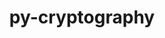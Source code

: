 ---
title: "py-cryptography"
layout: cache
categories: [package, v0.22.3]
meta: {"versions": ["41.0.3"], "compilers": ["gcc@=11.4.0", "gcc@=7.5.0", "gcc@=9.4.0", "oneapi@=2024.0.0"], "oss": ["ubuntu18.04", "ubuntu20.04", "ubuntu22.04"], "platforms": ["linux"], "targets": ["neoverse_v1", "neoverse_v2", "ppc64le", "x86_64_v3"], "stacks": ["e4s", "e4s-neoverse-v2", "e4s-neoverse_v1", "e4s-oneapi", "e4s-power", "radiuss", "root"], "num_specs": 6, "num_specs_by_stack": {"root": 6, "radiuss": 1, "e4s-power": 1, "e4s-neoverse_v1": 1, "e4s-neoverse-v2": 1, "e4s": 1, "e4s-oneapi": 1}}
spec_details: [{"hash": "xkmcq3tu53ffhade7jyaecyxqs3dsd7h", "compiler": "gcc@=7.5.0", "versions": ["41.0.3"], "os": "ubuntu18.04", "platform": "linux", "target": "x86_64_v3", "variants": ["build_system=python_pip"], "stacks": ["root", "radiuss"], "size": "-", "tarball": "https://binaries.spack.io/v0.22.3/build_cache/linux-ubuntu18.04-x86_64_v3/gcc-7.5.0/py-cryptography-41.0.3/linux-ubuntu18.04-x86_64_v3-gcc-7.5.0-py-cryptography-41.0.3-xkmcq3tu53ffhade7jyaecyxqs3dsd7h.spack"}, {"hash": "uxj3nsqvljjlwxolhrepmumcn3ou3d5u", "compiler": "gcc@=9.4.0", "versions": ["41.0.3"], "os": "ubuntu20.04", "platform": "linux", "target": "ppc64le", "variants": ["build_system=python_pip"], "stacks": ["root", "e4s-power"], "size": "-", "tarball": "https://binaries.spack.io/v0.22.3/build_cache/linux-ubuntu20.04-ppc64le/gcc-9.4.0/py-cryptography-41.0.3/linux-ubuntu20.04-ppc64le-gcc-9.4.0-py-cryptography-41.0.3-uxj3nsqvljjlwxolhrepmumcn3ou3d5u.spack"}, {"hash": "ygjhaxmeyws63sob6fa5rc6nnfqw6r5r", "compiler": "gcc@=11.4.0", "versions": ["41.0.3"], "os": "ubuntu22.04", "platform": "linux", "target": "neoverse_v1", "variants": ["build_system=python_pip"], "stacks": ["root", "e4s-neoverse_v1"], "size": "-", "tarball": "https://binaries.spack.io/v0.22.3/build_cache/linux-ubuntu22.04-neoverse_v1/gcc-11.4.0/py-cryptography-41.0.3/linux-ubuntu22.04-neoverse_v1-gcc-11.4.0-py-cryptography-41.0.3-ygjhaxmeyws63sob6fa5rc6nnfqw6r5r.spack"}, {"hash": "s4ziarprrvnsk26chtkpf5yy5tu3zeju", "compiler": "gcc@=11.4.0", "versions": ["41.0.3"], "os": "ubuntu22.04", "platform": "linux", "target": "neoverse_v2", "variants": ["build_system=python_pip"], "stacks": ["e4s-neoverse-v2", "root"], "size": "-", "tarball": "https://binaries.spack.io/v0.22.3/build_cache/linux-ubuntu22.04-neoverse_v2/gcc-11.4.0/py-cryptography-41.0.3/linux-ubuntu22.04-neoverse_v2-gcc-11.4.0-py-cryptography-41.0.3-s4ziarprrvnsk26chtkpf5yy5tu3zeju.spack"}, {"hash": "k6uzfpgp6mqxvqzrvtz6mhps7clkr2gh", "compiler": "gcc@=11.4.0", "versions": ["41.0.3"], "os": "ubuntu22.04", "platform": "linux", "target": "x86_64_v3", "variants": ["build_system=python_pip"], "stacks": ["e4s", "root"], "size": "-", "tarball": "https://binaries.spack.io/v0.22.3/build_cache/linux-ubuntu22.04-x86_64_v3/gcc-11.4.0/py-cryptography-41.0.3/linux-ubuntu22.04-x86_64_v3-gcc-11.4.0-py-cryptography-41.0.3-k6uzfpgp6mqxvqzrvtz6mhps7clkr2gh.spack"}, {"hash": "jlmcfnxmgksfspr7y5n5vgy7zfk4qvfu", "compiler": "oneapi@=2024.0.0", "versions": ["41.0.3"], "os": "ubuntu22.04", "platform": "linux", "target": "x86_64_v3", "variants": ["build_system=python_pip"], "stacks": ["root", "e4s-oneapi"], "size": "-", "tarball": "https://binaries.spack.io/v0.22.3/build_cache/linux-ubuntu22.04-x86_64_v3/oneapi-2024.0.0/py-cryptography-41.0.3/linux-ubuntu22.04-x86_64_v3-oneapi-2024.0.0-py-cryptography-41.0.3-jlmcfnxmgksfspr7y5n5vgy7zfk4qvfu.spack"}]
---